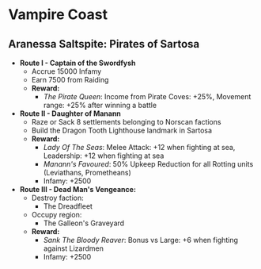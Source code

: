 # Vampire Coast

## Aranessa Saltspite: Pirates of Sartosa

* **Route I - Captain of the Swordfysh**
  * Accrue 15000 Infamy
  * Earn 7500 from Raiding
  * **Reward:**
    * _The Pirate Queen_: Income from Pirate Coves: +25%, Movement range: +25% after winning a battle 
* **Route II - Daughter of Manann**
  * Raze or Sack 8 settlements belonging to Norscan factions
  * Build the Dragon Tooth Lighthouse landmark in Sartosa
  * **Reward:**
    * _Lady Of The Seas_: Melee Attack: +12 when fighting at sea, Leadership: +12 when fighting at sea
    * _Manann's Favoured_: 50% Upkeep Reduction for all Rotting units (Leviathans, Prometheans)
    * Infamy: +2500
* **Route III - Dead Man's Vengeance:**
  * Destroy faction: 
    * The Dreadfleet
  * Occupy region:
    * The Galleon's Graveyard
  * **Reward:**
     * _Sank The Bloody Reaver_: Bonus vs Large: +6 when fighting against Lizardmen
     * Infamy: +2500
